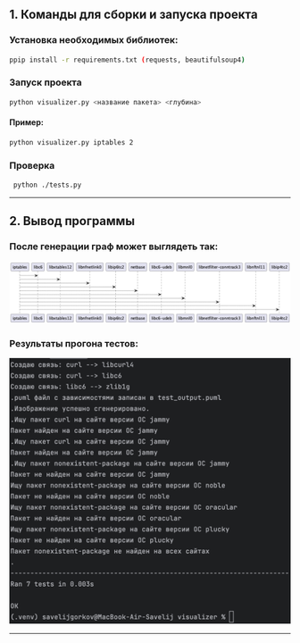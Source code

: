 ## 1. Команды для сборки и запуска проекта

### Установка необходимых библиотек:

   ```bash
   ppip install -r requirements.txt (requests, beautifulsoup4)
   ```

### Запуск проекта

   ```bash
   python visualizer.py <название пакета> <глубина>
   ```
#### Пример:

   ```bash
   python visualizer.py iptables 2
   ```

### Проверка

   ```bash
    python ./tests.py
   ```
---

## 2. Вывод программы

### После генерации граф может выглядеть так:

![output](https://github.com/CloudVHS/Configurqation-1/blob/main/hometask2/iptables_dependencies.png)

### Результаты прогона тестов:

![image](https://github.com/CloudVHS/Configurqation-1/blob/main/hometask2/%D0%A1%D0%BD%D0%B8%D0%BC%D0%BE%D0%BA%20%D1%8D%D0%BA%D1%80%D0%B0%D0%BD%D0%B0%202024-12-16%20%D0%B2%2015.24.18.png)

---
